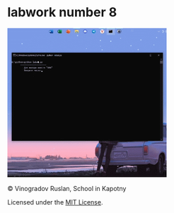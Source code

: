 # labwork number 8
![lab8.gif](labgif.gif)

© Vinogradov Ruslan, School in Kapotny

Licensed under the [MIT License](LICENSE).

